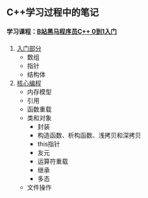 ## C++学习过程中的笔记
#### 学习课程：[B站黑马程序员C++ 0到1入门](https://www.bilibili.com/video/BV1et411b73Z)

1. [入门部分](入门/README.md)
   - 数组
   - 指针
   - 结构体
2. [核心编程](核心/C++核心编程.md)
   - 内存模型
   - 引用
   - 函数重载
   - 类和对象
     - 封装
     - 构造函数、析构函数、浅拷贝和深拷贝
     - this指针
     - 友元
     - 运算符重载
     - 继承
     - 多态
   - 文件操作